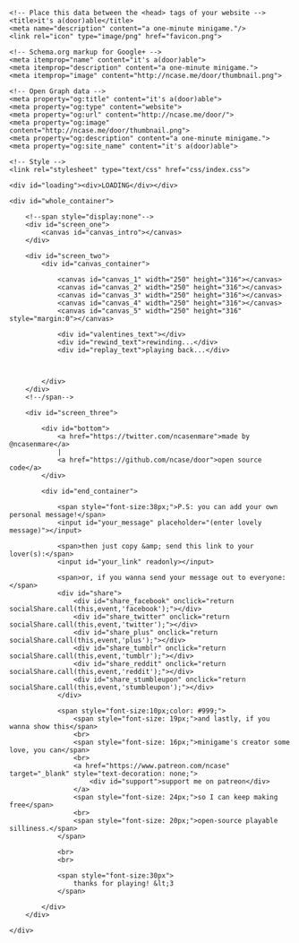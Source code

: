 <!doctype>
<html>
<head>

	<!-- Place this data between the <head> tags of your website -->
	<title>it's a(door)able</title>
	<meta name="description" content="a one-minute minigame."/>
	<link rel="icon" type="image/png" href="favicon.png">

	<!-- Schema.org markup for Google+ -->
	<meta itemprop="name" content="it's a(door)able">
	<meta itemprop="description" content="a one-minute minigame.">
	<meta itemprop="image" content="http://ncase.me/door/thumbnail.png">

	<!-- Open Graph data -->
	<meta property="og:title" content="it's a(door)able">
	<meta property="og:type" content="website">
	<meta property="og:url" content="http://ncase.me/door/">
	<meta property="og:image" content="http://ncase.me/door/thumbnail.png">
	<meta property="og:description" content="a one-minute minigame.">
	<meta property="og:site_name" content="it's a(door)able">

	<!-- Style -->
	<link rel="stylesheet" type="text/css" href="css/index.css"> 

</head>
<body>

	<div id="loading"><div>LOADING</div></div>

	<div id="whole_container">

		<!--span style="display:none"-->
		<div id="screen_one">
			<canvas id="canvas_intro"></canvas>
		</div>

		<div id="screen_two">
			<div id="canvas_container">

				<canvas id="canvas_1" width="250" height="316"></canvas>
				<canvas id="canvas_2" width="250" height="316"></canvas>
				<canvas id="canvas_3" width="250" height="316"></canvas>
				<canvas id="canvas_4" width="250" height="316"></canvas>
				<canvas id="canvas_5" width="250" height="316" style="margin:0"></canvas>
				
				<div id="valentines_text"></div>
				<div id="rewind_text">rewinding...</div>
				<div id="replay_text">playing back...</div>

				

			</div>
		</div>
		<!--/span-->

		<div id="screen_three">

			<div id="bottom">
				<a href="https://twitter.com/ncasenmare">made by @ncasenmare</a>
				|
				<a href="https://github.com/ncase/door">open source code</a>
			</div>

			<div id="end_container">
				
				<span style="font-size:38px;">P.S: you can add your own personal message!</span>
				<input id="your_message" placeholder="(enter lovely message)"></input>
				
				<span>then just copy &amp; send this link to your lover(s):</span>
				<input id="your_link" readonly></input>

				<span>or, if you wanna send your message out to everyone:</span>
				<div id="share">
					<div id="share_facebook" onclick="return socialShare.call(this,event,'facebook');"></div>
					<div id="share_twitter" onclick="return socialShare.call(this,event,'twitter');"></div>
					<div id="share_plus" onclick="return socialShare.call(this,event,'plus');"></div>
					<div id="share_tumblr" onclick="return socialShare.call(this,event,'tumblr');"></div>
					<div id="share_reddit" onclick="return socialShare.call(this,event,'reddit');"></div>
					<div id="share_stumbleupon" onclick="return socialShare.call(this,event,'stumbleupon');"></div>
				</div>

				<span style="font-size:10px;color: #999;">
					<span style="font-size: 19px;">and lastly, if you wanna show this</span>
					<br>
					<span style="font-size: 16px;">minigame's creator some love, you can</span>
					<br>
					<a href="https://www.patreon.com/ncase" target="_blank" style="text-decoration: none;">
						<div id="support">support me on patreon</div>
					</a>
					<span style="font-size: 24px;">so I can keep making free</span>
					<br>
					<span style="font-size: 20px;">open-source playable silliness.</span>
				</span>

				<br>
				<br>

				<span style="font-size:30px">
					thanks for playing! &lt;3
				</span>

			</div>
		</div>
		
	</div>
</body>
</html>

<script src="js/Key.js"></script>
<script src="js/game.js"></script>
<script src="js/popup.js"></script>
<script src="js/soundjs-0.6.0.min.js"></script>

<script>
//STAGE = 4;
</script>
